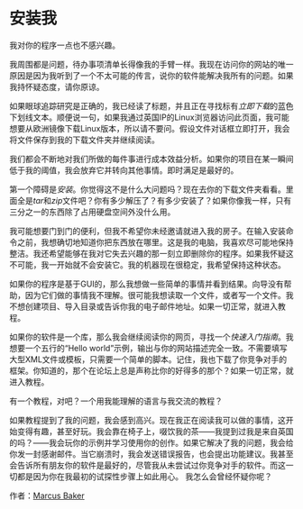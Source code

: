 # 安装我

我对你的程序一点也不感兴趣。

我周围都是问题，待办事项清单长得像我的手臂一样。我现在访问你的网站的唯一原因是因为我听到了一个不太可能的传言，说你的软件能解决我所有的问题。如果我持怀疑态度，请你原谅。

如果眼球追踪研究是正确的，我已经读了标题，并且正在寻找标有*立即下载*的蓝色下划线文本。顺便说一句，如果我通过英国IP的Linux浏览器访问此页面，我可能想要从欧洲镜像下载Linux版本，所以请不要问。假设文件对话框立即打开，我会将文件保存到我的下载文件夹并继续阅读。

我们都会不断地对我们所做的每件事进行成本效益分析。如果你的项目在某一瞬间低于我的阈值，我会放弃它并转向其他事情。即时满足是最好的。

第一个障碍是*安装*。你觉得这不是什么大问题吗？现在去你的下载文件夹看看。里面全是*tar*和*zip*文件吧？你有多少解压了？有多少安装了？如果你像我一样，只有三分之一的东西除了占用硬盘空间外没什么用。

我可能想要门到门的便利，但我不希望你未经邀请就进入我的房子。在输入安装命令之前，我想确切地知道你把东西放在哪里。这是我的电脑，我喜欢尽可能地保持整洁。我还希望能够在我对它失去兴趣的那一刻立即删除你的程序。如果我怀疑这不可能，我一开始就不会安装它。我的机器现在很稳定，我希望保持这种状态。

如果你的程序是基于GUI的，那么我想做一些简单的事情并看到结果。向导没有帮助，因为它们做的事情我不理解。很可能我想读取一个文件，或者写一个文件。我不想创建项目、导入目录或告诉你我的电子邮件地址。如果一切正常，就进入教程。

如果你的软件是一个库，那么我会继续阅读你的网页，寻找一个*快速入门指南*。我想要一个五行的“Hello world”示例，输出与你的网站描述完全一致。不需要填写大型XML文件或模板，只需要一个简单的脚本。记住，我也下载了你竞争对手的框架。你知道的，那个在论坛上总是声称比你的好得多的那个？如果一切正常，就进入教程。

有一个教程，对吧？一个用我能理解的语言与我交流的教程？

如果教程提到了我的问题，我会感到高兴。现在我正在阅读我可以做的事情，这开始变得有趣，甚至好玩。我会靠在椅子上，啜饮我的茶——我提到过我是来自英国的吗？——我会玩你的示例并学习使用你的创作。如果它解决了我的问题，我会给你发一封感谢邮件。当它崩溃时，我会发送错误报告，也会提出功能建议。我甚至会告诉所有朋友你的软件是最好的，尽管我从未尝试过你竞争对手的软件。而这一切都是因为你在我最初的试探性步骤上如此用心。
我怎么会曾经怀疑你呢？

作者：[Marcus Baker](http://programmer.97things.oreilly.com/wiki/index.php/Marcus_Baker)